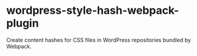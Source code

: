 # wordpress-style-hash-webpack-plugin
Create content hashes for CSS files in WordPress repositories bundled by Webpack.
